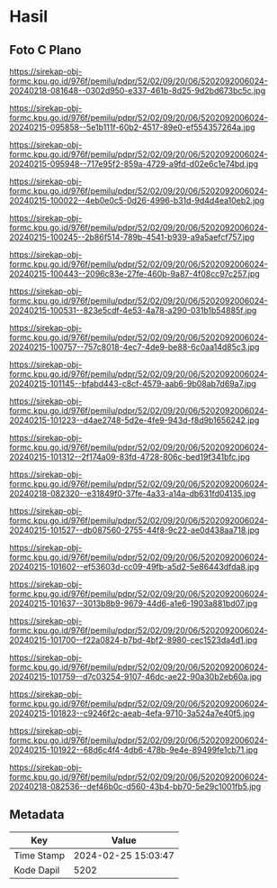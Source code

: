 # Hasil

## Foto C Plano

https://sirekap-obj-formc.kpu.go.id/976f/pemilu/pdpr/52/02/09/20/06/5202092006024-20240218-081648--0302d950-e337-461b-8d25-9d2bd673bc5c.jpg

https://sirekap-obj-formc.kpu.go.id/976f/pemilu/pdpr/52/02/09/20/06/5202092006024-20240215-095858--5e1b111f-60b2-4517-89e0-ef554357264a.jpg

https://sirekap-obj-formc.kpu.go.id/976f/pemilu/pdpr/52/02/09/20/06/5202092006024-20240215-095948--717e95f2-859a-4729-a9fd-d02e6c1e74bd.jpg

https://sirekap-obj-formc.kpu.go.id/976f/pemilu/pdpr/52/02/09/20/06/5202092006024-20240215-100022--4eb0e0c5-0d26-4996-b31d-9d4d4ea10eb2.jpg

https://sirekap-obj-formc.kpu.go.id/976f/pemilu/pdpr/52/02/09/20/06/5202092006024-20240215-100245--2b86f514-789b-4541-b939-a9a5aefcf757.jpg

https://sirekap-obj-formc.kpu.go.id/976f/pemilu/pdpr/52/02/09/20/06/5202092006024-20240215-100443--2096c83e-27fe-460b-9a87-4f08cc97c257.jpg

https://sirekap-obj-formc.kpu.go.id/976f/pemilu/pdpr/52/02/09/20/06/5202092006024-20240215-100531--823e5cdf-4e53-4a78-a290-031b1b54885f.jpg

https://sirekap-obj-formc.kpu.go.id/976f/pemilu/pdpr/52/02/09/20/06/5202092006024-20240215-100757--757c8018-4ec7-4de9-be88-6c0aa14d85c3.jpg

https://sirekap-obj-formc.kpu.go.id/976f/pemilu/pdpr/52/02/09/20/06/5202092006024-20240215-101145--bfabd443-c8cf-4579-aab6-9b08ab7d69a7.jpg

https://sirekap-obj-formc.kpu.go.id/976f/pemilu/pdpr/52/02/09/20/06/5202092006024-20240215-101223--d4ae2748-5d2e-4fe9-943d-f8d9b1656242.jpg

https://sirekap-obj-formc.kpu.go.id/976f/pemilu/pdpr/52/02/09/20/06/5202092006024-20240215-101312--2f174a09-83fd-4728-806c-bed19f341bfc.jpg

https://sirekap-obj-formc.kpu.go.id/976f/pemilu/pdpr/52/02/09/20/06/5202092006024-20240218-082320--e31849f0-37fe-4a33-a14a-db631fd04135.jpg

https://sirekap-obj-formc.kpu.go.id/976f/pemilu/pdpr/52/02/09/20/06/5202092006024-20240215-101527--db087560-2755-44f8-9c22-ae0d438aa718.jpg

https://sirekap-obj-formc.kpu.go.id/976f/pemilu/pdpr/52/02/09/20/06/5202092006024-20240215-101602--ef53603d-cc09-49fb-a5d2-5e86443dfda8.jpg

https://sirekap-obj-formc.kpu.go.id/976f/pemilu/pdpr/52/02/09/20/06/5202092006024-20240215-101637--3013b8b9-9679-44d6-a1e6-1903a881bd07.jpg

https://sirekap-obj-formc.kpu.go.id/976f/pemilu/pdpr/52/02/09/20/06/5202092006024-20240215-101700--f22a0824-b7bd-4bf2-8980-cec1523da4d1.jpg

https://sirekap-obj-formc.kpu.go.id/976f/pemilu/pdpr/52/02/09/20/06/5202092006024-20240215-101759--d7c03254-9107-46dc-ae22-90a30b2eb60a.jpg

https://sirekap-obj-formc.kpu.go.id/976f/pemilu/pdpr/52/02/09/20/06/5202092006024-20240215-101823--c9246f2c-aeab-4efa-9710-3a524a7e40f5.jpg

https://sirekap-obj-formc.kpu.go.id/976f/pemilu/pdpr/52/02/09/20/06/5202092006024-20240215-101922--68d6c4f4-4db6-478b-9e4e-89499fe1cb71.jpg

https://sirekap-obj-formc.kpu.go.id/976f/pemilu/pdpr/52/02/09/20/06/5202092006024-20240218-082536--def46b0c-d560-43b4-bb70-5e29c1001fb5.jpg


## Metadata

| Key        | Value               |
| ---------- | ------------------- |
| Time Stamp | 2024-02-25 15:03:47 |
| Kode Dapil | 5202                |



